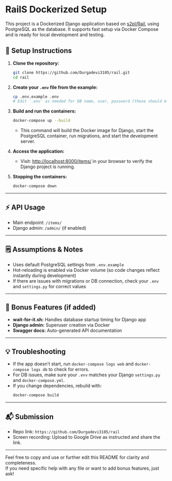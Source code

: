 # RailS Dockerized Setup

This project is a Dockerized Django application based on [s2pl/Rail](https://github.com/s2pl/RailSathiBE), using PostgreSQL as the database. It supports fast setup via Docker Compose and is ready for local development and testing.

## 🚀 Setup Instructions

1. **Clone the repository:**
   ```bash
   git clone https://github.com/Durgadevi3105/rail.git
   cd rail
   ```

2. **Create your `.env` file from the example:**
   ```bash
   cp .env.example .env
   # Edit `.env` as needed for DB name, user, password (these should match values in docker-compose.yml)
   ```

3. **Build and run the containers:**
   ```bash
   docker-compose up --build
   ```

   - This command will build the Docker image for Django, start the PostgreSQL container, run migrations, and start the development server.

4. **Access the application:**
   - Visit: [http://localhost:8000/items/](http://localhost:8000/items/) in your browser to verify the Django project is running.

5. **Stopping the containers:**
   ```bash
   docker-compose down
   ```

---

## ⚡️ API Usage

- Main endpoint: `/items/`
- Django admin: `/admin/` (if enabled)

---

## 🗒️ Assumptions & Notes

- Uses default PostgreSQL settings from `.env.example`
- Hot-reloading is enabled via Docker volume (so code changes reflect instantly during development)
- If there are issues with migrations or DB connection, check your `.env` and `settings.py` for correct values

---

## 🎁 Bonus Features (if added)

- **wait-for-it.sh:** Handles database startup timing for Django app
- **Django admin:** Superuser creation via Docker
- **Swagger docs:** Auto-generated API documentation

---

## 💡 Troubleshooting

- If the app doesn’t start, run `docker-compose logs web` and `docker-compose logs db` to check for errors.
- For DB issues, make sure your `.env` matches your Django `settings.py` and `docker-compose.yml`.
- If you change dependencies, rebuild with:
  ```bash
  docker-compose build
  ```

---

## 📬 Submission

- Repo link: `https://github.com/Durgadevi3105/rail`
- Screen recording: Upload to Google Drive as instructed and share the link.

---

Feel free to copy and use or further edit this README for clarity and completeness.  
If you need specific help with any file or want to add bonus features, just ask! 
